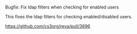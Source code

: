 Bugfix: Fix ldap filters when checking for enabled users

This fixes the ldap filters for checking enabled/disabled users.


https://github.com/cs3org/reva/pull/3696
